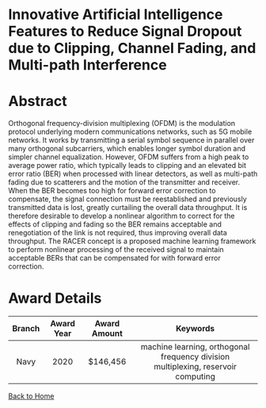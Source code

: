 
Innovative Artificial Intelligence Features to Reduce Signal Dropout due to Clipping, Channel Fading, and Multi-path Interference
=================================================================================================================================

# Abstract


Orthogonal frequency-division multiplexing (OFDM) is the modulation protocol underlying modern communications networks, such as 5G mobile networks. It works by transmitting a serial symbol sequence in parallel over many orthogonal subcarriers, which enables longer symbol duration and simpler channel equalization. However, OFDM suffers from a high peak to average power ratio, which typically leads to clipping and an elevated bit error ratio (BER) when processed with linear detectors, as well as multi-path fading due to scatterers and the motion of the transmitter and receiver. When the BER becomes too high for forward error correction to compensate, the signal connection must be reestablished and previously transmitted data is lost, greatly curtailing the overall data throughput. It is therefore desirable to develop a nonlinear algorithm to correct for the effects of clipping and fading so the BER remains acceptable and renegotiation of the link is not required, thus improving overall data throughput. The RACER concept is a proposed machine learning framework to perform nonlinear processing of the received signal to maintain acceptable BERs that can be compensated for with forward error correction.  

# Award Details

|Branch|Award Year|Award Amount|Keywords|
| :---: | :---: | :---: | :---: |
|Navy|2020|$146,456|machine learning, orthogonal frequency division multiplexing, reservoir computing|
  
  


[Back to Home](https://github.com/chrischow/dod_sbir_awards/Reports/JH/#2055)